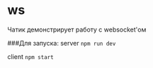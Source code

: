 # ws
Чатик демонстрирует работу с websocket'ом

###Для запуска:
server `npm run dev`

client `npm start`
